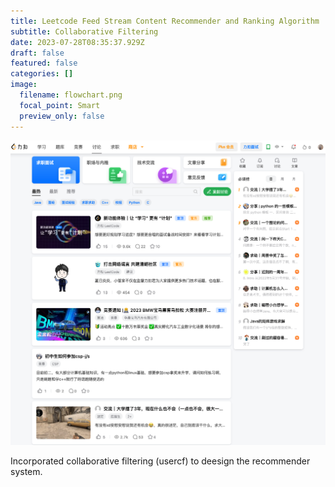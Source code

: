 ```yaml
---
title: Leetcode Feed Stream Content Recommender and Ranking Algorithm
subtitle: Collaborative Filtering
date: 2023-07-28T08:35:37.929Z
draft: false
featured: false
categories: []
image:
  filename: flowchart.png
  focal_point: Smart
  preview_only: false
---
```

![](截屏2023-07-28-16.36.58.png)

Incorporated collaborative filtering (usercf) to deesign the recommender system.